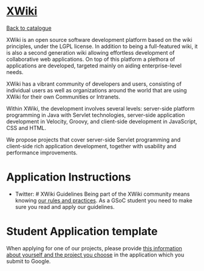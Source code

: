 
# [XWiki](http://www.xwiki.org/)

[Back to catalogue](../README.md#xwiki)

XWiki is an open source software development platform based on the wiki principles, under the LGPL license. In addition to being a full-featured wiki, it is also a second generation wiki allowing effortless development of collaborative web applications. On top of this platform a plethora of applications are developed, targeted mainly on aiding enterprise-level needs.

XWiki has a vibrant community of developers and users, consisting of individual users as well as organizations around the world that are using XWiki for their own Communities or Intranets.

Within XWiki, the development involves several levels: server-side platform programming in Java with Servlet technologies, server-side application development in Velocity, Groovy, and client-side development in JavaScript, CSS and HTML.

We propose projects that cover server-side Servlet programming and client-side rich application development, together with usability and performance improvements.

# Application Instructions

* Twitter: # XWiki Guidelines
Being part of the XWiki community means knowing [our rules and practices](http://dev.xwiki.org/xwiki/bin/view/GoogleSummerOfCode/Guidelines). As a GSoC student you need to make sure you read and apply our guidelines. 

# Student Application template
When applying for one of our projects, please provide [this information about yourself and the project you choose](http://dev.xwiki.org/xwiki/bin/view/GoogleSummerOfCode/student+application+form) in the application which you submit to Google.